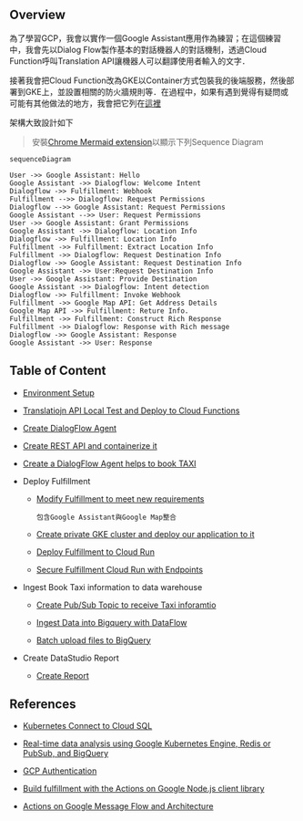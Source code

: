 ## Overview

為了學習GCP，我會以實作一個Google Assistant應用作為練習；在這個練習中，我會先以Dialog Flow製作基本的對話機器人的對話機制，透過Cloud Function呼叫Translation API讓機器人可以翻譯使用者輸入的文字．

接著我會把Cloud Function改為GKE以Container方式包裝我的後端服務，然後部署到GKE上，並設置相關的防火牆規則等．在過程中，如果有遇到覺得有疑問或可能有其他做法的地方，我會把它列在[這裡](./to-be-investigated.md)

架構大致設計如下

>安裝[Chrome Mermaid extension](https://chrome.google.com/webstore/detail/mermaid-diagrams/phfcghedmopjadpojhmmaffjmfiakfil)以顯示下列Sequence Diagram


```mermaid
sequenceDiagram

User ->> Google Assistant: Hello
Google Assistant ->> Dialogflow: Welcome Intent
Dialogflow ->> Fulfillment: Webhook
Fulfillment -->> Dialogflow: Request Permissions
Dialogflow -->> Google Assistant: Request Permissions
Google Assistant -->> User: Request Permissions
User ->> Google Assistant: Grant Permissions
Google Assistant ->> Dialogflow: Location Info
Dialogflow ->> Fulfillment: Location Info
Fulfillment ->> Fulfillment: Extract Location Info
Fulfillment ->> Dialogflow: Request Destination Info
Dialogflow ->> Google Assistant: Request Destination Info
Google Assistant ->> User:Request Destination Info
User ->> Google Assistant: Provide Destination
Google Assistant ->> Dialogflow: Intent detection
Dialogflow ->> Fulfillment: Invoke Webhook
Fulfillment ->> Google Map API: Get Address Details
Google Map API ->> Fulfillment: Reture Info.
Fulfillment ->> Fulfillment: Construct Rich Response
Fulfillment ->> Dialogflow: Response with Rich message
Dialogflow ->> Google Assistant: Response
Google Assistant ->> User: Response

```

##  Table of Content

-   [Environment Setup](doc/env-setup.md)

-   [Translatiojn API Local Test and Deploy to Cloud Functions](doc/dgflow-cloud-functions.md)

-   [Create DialogFlow Agent](doc/dgflow-create-agent.md)

-   [Create REST API and containerize it](doc/dgflow-rest-api.md)

-   [Create a DialogFlow Agent helps to book TAXI](doc/dgflow-taxibot.md)

-   Deploy Fulfillment

    -   [Modify Fulfillment to meet new requirements](doc/run-integrate-google-assistant-and-map.md)

            包含Google Assistant與Google Map整合

    -   [Create private GKE cluster and deploy our application to it](doc/gke-create-cluster.md)

    -   [Deploy Fulfillment to Cloud Run](doc/run-deploy.md)

    -   [Secure Fulfillment Cloud Run with Endpoints](doc/run-secure-cloud-run.md)

-   Ingest Book Taxi information to data warehouse

    -   [Create Pub/Sub Topic to receive Taxi inforamtio](doc/pubsub-setup.md)
    
    -   [Ingest Data into Bigquery with DataFlow](doc/dataflow-ingest-data-to-bigquery.md)

    -   [Batch upload files to BigQuery](doc/dataflow-batch-ingestion.md)

-   Create DataStudio Report

    -   [Create Report](doc/datastudio-create-reports.md)
    
## References

-   [Kubernetes Connect to Cloud SQL](https://blog.johnwu.cc/article/gcp-kubernetes-connect-to-cloudsql.html)

-   [Real-time data analysis using Google Kubernetes Engine, Redis or PubSub, and BigQuery](https://github.com/GoogleCloudPlatform/kubernetes-bigquery-python/blob/master/pubsub/pubsub-pipe-image/utils.py#L37)

-   [GCP Authentication](https://cloud.google.com/docs/authentication/production)

-   [Build fulfillment with the Actions on Google Node.js client library](https://developers.google.com/assistant/actions/reference/nodejsv2/overview)

-   [Actions on Google Message Flow and Architecture](https://developers.google.com/assistant/actions/reference/nodejsv2/overview)
